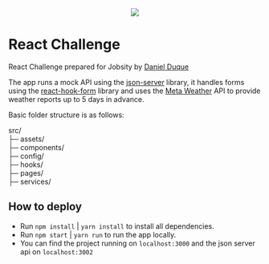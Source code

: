 <div align="center">
    <img src="https://raw.githubusercontent.com/Jobsity/ReactChallenge/main/src/assets/jobsity_logo_small.png"/>
</div>

# React Challenge

React Challenge prepared for Jobsity by [Daniel Duque](mailto:duque@outlook.com)

The app runs a mock API using the [json-server](https://www.npmjs.com/package/json-server) library, it handles forms using the [react-hook-form](https://www.npmjs.com/package/react-hook-form) library and uses the [Meta Weather](https://www.metaweather.com/) API to provide weather reports up to 5 days in advance.

Basic folder structure is as follows:

src/  
├─ assets/  
├─ components/  
├─ config/  
├─ hooks/  
├─ pages/  
├─ services/  

## How to deploy

 - Run `npm install` | `yarn install` to install all dependencies.
 - Run `npm start`   | `yarn run` to run the app locally.
 - You can find the project running on `localhost:3000` and the json server api on `localhost:3002`
